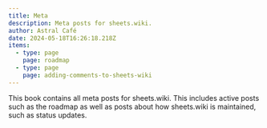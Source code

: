 ```yaml
---
title: Meta
description: Meta posts for sheets.wiki.
author: Astral Café
date: 2024-05-18T16:26:18.218Z
items:
  - type: page
    page: roadmap
  - type: page
    page: adding-comments-to-sheets-wiki
---
```

This book contains all meta posts for sheets.wiki. This includes active posts such as the roadmap as well as posts about how sheets.wiki is maintained, such as status updates.